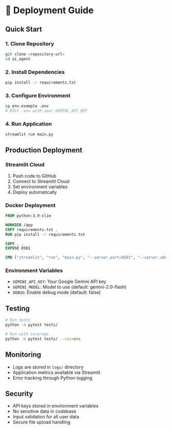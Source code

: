 # 🚀 Deployment Guide

## Quick Start

### 1. Clone Repository
```bash
git clone <repository-url>
cd ai_agent
```

### 2. Install Dependencies
```bash
pip install -r requirements.txt
```

### 3. Configure Environment
```bash
cp env.example .env
# Edit .env with your GEMINI_API_KEY
```

### 4. Run Application
```bash
streamlit run main.py
```

## Production Deployment

### Streamlit Cloud
1. Push code to GitHub
2. Connect to Streamlit Cloud
3. Set environment variables
4. Deploy automatically

### Docker Deployment
```dockerfile
FROM python:3.9-slim

WORKDIR /app
COPY requirements.txt .
RUN pip install -r requirements.txt

COPY . .
EXPOSE 8501

CMD ["streamlit", "run", "main.py", "--server.port=8501", "--server.address=0.0.0.0"]
```

### Environment Variables
- `GEMINI_API_KEY`: Your Google Gemini API key
- `GEMINI_MODEL`: Model to use (default: gemini-2.0-flash)
- `DEBUG`: Enable debug mode (default: false)

## Testing

```bash
# Run tests
python -m pytest tests/

# Run with coverage
python -m pytest tests/ --cov=src
```

## Monitoring

- Logs are stored in `logs/` directory
- Application metrics available via Streamlit
- Error tracking through Python logging

## Security

- API keys stored in environment variables
- No sensitive data in codebase
- Input validation for all user data
- Secure file upload handling
